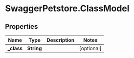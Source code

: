 # SwaggerPetstore.ClassModel

## Properties
Name | Type | Description | Notes
------------ | ------------- | ------------- | -------------
**_class** | **String** |  | [optional] 
